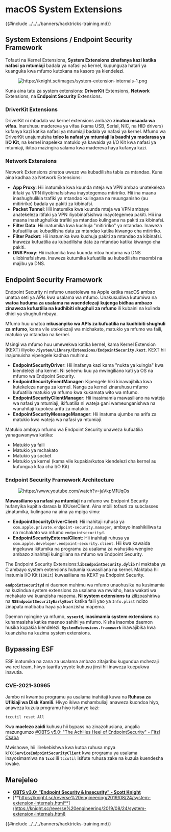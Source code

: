 # macOS System Extensions

{{#include ../../../banners/hacktricks-training.md}}

## System Extensions / Endpoint Security Framework

Tofauti na Kernel Extensions, **System Extensions zinafanya kazi katika nafasi ya mtumiaji** badala ya nafasi ya kernel, kupunguza hatari ya kuanguka kwa mfumo kutokana na kasoro ya kiendelezi.

<figure><img src="../../../images/image (606).png" alt="https://knight.sc/images/system-extension-internals-1.png"><figcaption></figcaption></figure>

Kuna aina tatu za system extensions: **DriverKit** Extensions, **Network** Extensions, na **Endpoint Security** Extensions.

### **DriverKit Extensions**

DriverKit ni mbadala wa kernel extensions ambazo **zinatoa msaada wa vifaa**. Inaruhusu madereva ya vifaa (kama USB, Serial, NIC, na HID drivers) kufanya kazi katika nafasi ya mtumiaji badala ya nafasi ya kernel. Mfumo wa DriverKit unajumuisha **toleo la nafasi ya mtumiaji la baadhi ya madarasa ya I/O Kit**, na kernel inapeleka matukio ya kawaida ya I/O Kit kwa nafasi ya mtumiaji, ikitoa mazingira salama kwa madereva haya kufanya kazi.

### **Network Extensions**

Network Extensions zinatoa uwezo wa kubadilisha tabia za mtandao. Kuna aina kadhaa za Network Extensions:

- **App Proxy**: Hii inatumika kwa kuunda mteja wa VPN ambao unatekeleza itifaki ya VPN iliyobinafsishwa inayotegemea mtiririko. Hii ina maana inashughulikia trafiki ya mtandao kulingana na muunganisho (au mitiririko) badala ya pakiti za kibinafsi.
- **Packet Tunnel**: Hii inatumika kwa kuunda mteja wa VPN ambaye anatekeleza itifaki ya VPN iliyobinafsishwa inayotegemea pakiti. Hii ina maana inashughulikia trafiki ya mtandao kulingana na pakiti za kibinafsi.
- **Filter Data**: Hii inatumika kwa kuchuja "mitiririko" ya mtandao. Inaweza kufuatilia au kubadilisha data za mtandao katika kiwango cha mtiririko.
- **Filter Packet**: Hii inatumika kwa kuchuja pakiti za mtandao za kibinafsi. Inaweza kufuatilia au kubadilisha data za mtandao katika kiwango cha pakiti.
- **DNS Proxy**: Hii inatumika kwa kuunda mtoa huduma wa DNS uliobinafsishwa. Inaweza kutumika kufuatilia au kubadilisha maombi na majibu ya DNS.

## Endpoint Security Framework

Endpoint Security ni mfumo unaotolewa na Apple katika macOS ambao unatoa seti ya APIs kwa usalama wa mfumo. Unakusudiwa kutumiwa na **watoa huduma za usalama na waendelezaji kujenga bidhaa ambazo zinaweza kufuatilia na kudhibiti shughuli za mfumo** ili kubaini na kulinda dhidi ya shughuli mbaya.

Mfumo huu unatoa **mkusanyiko wa APIs za kufuatilia na kudhibiti shughuli za mfumo**, kama vile utekelezaji wa michakato, matukio ya mfumo wa faili, matukio ya mtandao na kernel.

Msingi wa mfumo huu umewekwa katika kernel, kama Kernel Extension (KEXT) iliyoko **`/System/Library/Extensions/EndpointSecurity.kext`**. KEXT hii inajumuisha vipengele kadhaa muhimu:

- **EndpointSecurityDriver**: Hii inafanya kazi kama "nukta ya kuingia" kwa kiendelezi cha kernel. Ni sehemu kuu ya mwingiliano kati ya OS na mfumo wa Endpoint Security.
- **EndpointSecurityEventManager**: Kipengele hiki kinawajibika kwa kutekeleza nanga za kernel. Nanga za kernel zinaruhusu mfumo kufuatilia matukio ya mfumo kwa kukamata wito wa mfumo.
- **EndpointSecurityClientManager**: Hii inasimamia mawasiliano na wateja wa nafasi ya mtumiaji, ikifuatilia ni wateja gani wameunganishwa na wanahitaji kupokea arifa za matukio.
- **EndpointSecurityMessageManager**: Hii inatuma ujumbe na arifa za matukio kwa wateja wa nafasi ya mtumiaji.

Matukio ambayo mfumo wa Endpoint Security unaweza kufuatilia yanagawanywa katika:

- Matukio ya faili
- Matukio ya mchakato
- Matukio ya socket
- Matukio ya kernel (kama vile kupakia/kutoa kiendelezi cha kernel au kufungua kifaa cha I/O Kit)

### Endpoint Security Framework Architecture

<figure><img src="../../../images/image (1068).png" alt="https://www.youtube.com/watch?v=jaVkpM1UqOs"><figcaption></figcaption></figure>

**Mawasiliano ya nafasi ya mtumiaji** na mfumo wa Endpoint Security hufanyika kupitia darasa la IOUserClient. Aina mbili tofauti za subclasses zinatumika, kulingana na aina ya mpiga simu:

- **EndpointSecurityDriverClient**: Hii inahitaji ruhusa ya `com.apple.private.endpoint-security.manager`, ambayo inashikiliwa tu na mchakato wa mfumo `endpointsecurityd`.
- **EndpointSecurityExternalClient**: Hii inahitaji ruhusa ya `com.apple.developer.endpoint-security.client`. Hii kwa kawaida ingekuwa ikitumika na programu za usalama za wahusika wengine ambazo zinahitaji kuingiliana na mfumo wa Endpoint Security.

The Endpoint Security Extensions:**`libEndpointSecurity.dylib`** ni maktaba ya C ambayo system extensions hutumia kuwasiliana na kernel. Maktaba hii inatumia I/O Kit (`IOKit`) kuwasiliana na KEXT ya Endpoint Security.

**`endpointsecurityd`** ni daemon muhimu wa mfumo unaohusika na kusimamia na kuzindua system extensions za usalama wa mwisho, hasa wakati wa mchakato wa kuanzisha mapema. **Ni system extensions tu** zilizoashiriwa na **`NSEndpointSecurityEarlyBoot`** katika faili yao ya `Info.plist` ndizo zinapata matibabu haya ya kuanzisha mapema.

Daemon nyingine ya mfumo, **`sysextd`**, **inasimamia system extensions** na kuhamasisha katika maeneo sahihi ya mfumo. Kisha inaomba daemon husika kupakia kiendelezi. **`SystemExtensions.framework`** inawajibika kwa kuanzisha na kuzima system extensions.

## Bypassing ESF

ESF inatumika na zana za usalama ambazo zitajaribu kugundua mchezaji wa red team, hivyo taarifa yoyote kuhusu jinsi hii inaweza kuepukwa inavutia.

### CVE-2021-30965

Jambo ni kwamba programu ya usalama inahitaji kuwa na **Ruhusa za Ufikiaji wa Disk Kamili**. Hivyo ikiwa mshambuliaji anaweza kuondoa hiyo, anaweza kuzuia programu hiyo isifanye kazi:
```bash
tccutil reset All
```
Kwa **maelezo zaidi** kuhusu hii bypass na zinazohusiana, angalia mazungumzo [#OBTS v5.0: "The Achilles Heel of EndpointSecurity" - Fitzl Csaba](https://www.youtube.com/watch?v=lQO7tvNCoTI)

Mwishowe, hii ilirekebishwa kwa kutoa ruhusa mpya **`kTCCServiceEndpointSecurityClient`** kwa programu ya usalama inayosimamiwa na **`tccd`** ili `tccutil` isifute ruhusa zake na kuzuia kuendesha kwake.

## Marejeleo

- [**OBTS v3.0: "Endpoint Security & Insecurity" - Scott Knight**](https://www.youtube.com/watch?v=jaVkpM1UqOs)
- [**https://knight.sc/reverse%20engineering/2019/08/24/system-extension-internals.html**](https://knight.sc/reverse%20engineering/2019/08/24/system-extension-internals.html)

{{#include ../../../banners/hacktricks-training.md}}
